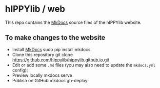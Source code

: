 # hIPPYlib / web

This repo contains the [MkDocs](http://mkdocs.org) source files of the hIPPYlib website.

## To make changes to the website

* Install [MkDocs](http://mkdocs.org)
    sudo pip install mkdocs
* Clone this repository
    git clone https://github.com/hippylib/hippylib.github.io.git
* Edit or add some `.md` files (you may also need to update the `mkdocs.yml` config); 
* Preview locally
    mkdocs serve
* Publish on GitHub
    mkdocs gh-deploy
